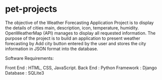 # pet-projects



The objective of the Weather Forecasting Application Project is to display the details of cities main,  description, icon, temperature, humidity. 
OpenWeatherMap (API) manages to display all requested information. 
The purpose of the project is to build an application to present weather forecasting by Add city 
button entered by the user and stores the city information in JSON format into the database. 

Software Requirements: 

Front End : HTML, CSS, JavaScript. 
Back End : Python 
Framework : Django 
Database : SQLite3 

